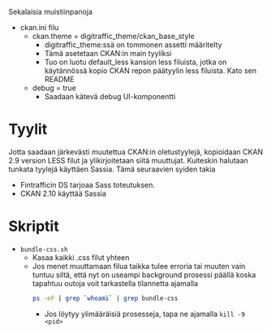 Sekalaisia muistiinpanoja
- ckan.ini filu
  - ckan.theme = digitraffic_theme/ckan_base_style
    - digitraffic_theme:ssä on tommonen assetti määritelty
    - Tämä asetetaan CKAN:in main tyyliksi
    - Tuo on luotu default_less kansion less filuista, jotka on käytännössä kopio
      CKAN repon päätyylin less filuista. Kato sen README
  - debug = true
    - Saadaan kätevä debug UI-komponentti

# Tyylit

Jotta saadaan järkevästi muutettua CKAN:in oletustyylejä, kopioidaan CKAN 2.9 version LESS filut ja ylikirjoitetaan siitä muuttujat.
Kuiteskin halutaan tunkata tyylejä käyttäen Sassia. Tämä seuraavien syiden takia
- Fintrafficin DS tarjoaa Sass toteutuksen.
- CKAN 2.10 käyttää Sassia
 
 # Skriptit

 - `bundle-css.sh`
   - Kasaa kaikki .css filut yhteen
   - Jos menet muuttamaan filua taikka tulee erroria tai muuten vain tuntuu siltä, että nyt on useampi background prosessi päällä koska tapahtuu outoja
     voit tarkastella tilannetta ajamalla
     ```bash
     ps -eF | grep `whoami` | grep bundle-css
     ```
     - Jos löytyy ylimääräisiä prosesseja, tapa ne ajamalla `kill -9 <pid>`